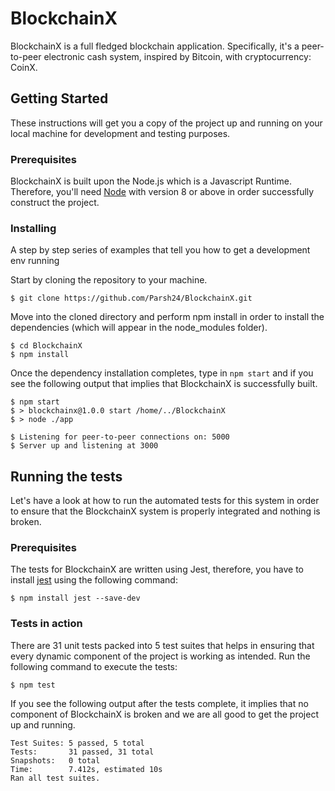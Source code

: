 # BlockchainX

BlockchainX is a full fledged blockchain application. Specifically, it's a peer-to-peer electronic cash system, inspired by Bitcoin, with cryptocurrency: CoinX. 

## Getting Started

These instructions will get you a copy of the project up and running on your local machine for development and testing purposes. 

### Prerequisites

BlockchainX is built upon the Node.js which is a Javascript Runtime. Therefore, you'll need [Node](https://nodejs.org/en/) with version 8 or above in order successfully construct the project.  


### Installing

A step by step series of examples that tell you how to get a development env running

Start by cloning the repository to your machine.

```
$ git clone https://github.com/Parsh24/BlockchainX.git
```

Move into the cloned directory and perform npm install in order to install the dependencies (which will appear in the node_modules folder).

```
$ cd BlockchainX
$ npm install
```

Once the dependency installation completes, type in `npm start` and if you see the following output that implies that BlockchainX is successfully built.

```
$ npm start
$ > blockchainx@1.0.0 start /home/../BlockchainX
$ > node ./app

$ Listening for peer-to-peer connections on: 5000
$ Server up and listening at 3000

```

## Running the tests

Let's have a look at how to run the automated tests for this system in order to ensure that the BlockchainX system is properly integrated and nothing is broken.

### Prerequisites

The tests for BlockchainX are written using Jest, therefore, you have to install [jest](https://www.npmjs.com/package/jest) using the following command: 

```
$ npm install jest --save-dev
```

### Tests in action

There are 31 unit tests packed into 5 test suites that helps in ensuring that every dynamic component of the project is working as intended. Run the following command to execute the tests:

```
$ npm test
```

If you see the following output after the tests complete, it implies that no component of BlockchainX is broken and we are all good to get the project up and running.

```
Test Suites: 5 passed, 5 total
Tests:       31 passed, 31 total
Snapshots:   0 total
Time:        7.412s, estimated 10s
Ran all test suites.
```
